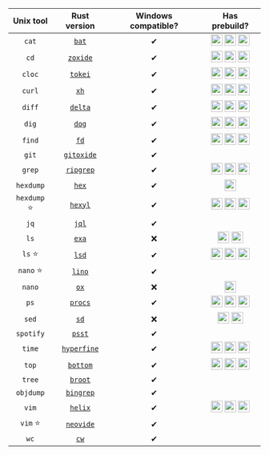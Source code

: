 | Unix tool | Rust version | Windows compatible? | Has prebuild? |
|:---:|:---:|:---:|:---:|
| `cat`  | [`bat`](https://github.com/sharkdp/bat) | ✔ | <img title="Windows only" src="https://blog.thesysadmins.co.uk/wp-content/uploads/Windows-8-logo-100x100.jpg" height=23px>  <img title="Linux only" src=https://www.ximea.com/support/attachments/download/1160/linux_logo_small.png height=23px> <img title="OSX only" src=https://www.alessioatzeni.com/mac-osx-lion-css3/res/img/apple-logo-login.png height=23px> |
| `cd`  | [`zoxide`](https://github.com/ajeetdsouza/zoxide) | ✔ | <img title="Windows only" src="https://blog.thesysadmins.co.uk/wp-content/uploads/Windows-8-logo-100x100.jpg" height=23px>  <img title="Linux only" src=https://www.ximea.com/support/attachments/download/1160/linux_logo_small.png height=23px> <img title="OSX only" src=https://www.alessioatzeni.com/mac-osx-lion-css3/res/img/apple-logo-login.png height=23px> |
| `cloc`  | [`tokei`](https://github.com/XAMPPRocky/tokei) | ✔ | <img title="Windows only" src="https://blog.thesysadmins.co.uk/wp-content/uploads/Windows-8-logo-100x100.jpg" height=23px>  <img title="Linux only" src=https://www.ximea.com/support/attachments/download/1160/linux_logo_small.png height=23px> <img title="OSX only" src=https://www.alessioatzeni.com/mac-osx-lion-css3/res/img/apple-logo-login.png height=23px> |
| `curl`  | [`xh`](https://github.com/ducaale/xh) | ✔ | <img title="Windows only" src="https://blog.thesysadmins.co.uk/wp-content/uploads/Windows-8-logo-100x100.jpg" height=23px>  <img title="Linux only" src=https://www.ximea.com/support/attachments/download/1160/linux_logo_small.png height=23px> <img title="OSX only" src=https://www.alessioatzeni.com/mac-osx-lion-css3/res/img/apple-logo-login.png height=23px> |
| `diff`  | [`delta`](https://github.com/dandavison/delta) | ✔ | <img title="Windows only" src="https://blog.thesysadmins.co.uk/wp-content/uploads/Windows-8-logo-100x100.jpg" height=23px>  <img title="Linux only" src=https://www.ximea.com/support/attachments/download/1160/linux_logo_small.png height=23px> <img title="OSX only" src=https://www.alessioatzeni.com/mac-osx-lion-css3/res/img/apple-logo-login.png height=23px> |
| `dig`  | [`dog`](https://github.com/ogham/dog) | ✔ | <img title="Windows only" src="https://blog.thesysadmins.co.uk/wp-content/uploads/Windows-8-logo-100x100.jpg" height=23px>  <img title="Linux only" src=https://www.ximea.com/support/attachments/download/1160/linux_logo_small.png height=23px> <img title="OSX only" src=https://www.alessioatzeni.com/mac-osx-lion-css3/res/img/apple-logo-login.png height=23px> |
| `find`  | [`fd`](https://github.com/sharkdp/fd) | ✔ | <img title="Windows only" src="https://blog.thesysadmins.co.uk/wp-content/uploads/Windows-8-logo-100x100.jpg" height=23px>  <img title="Linux only" src=https://www.ximea.com/support/attachments/download/1160/linux_logo_small.png height=23px> <img title="OSX only" src=https://www.alessioatzeni.com/mac-osx-lion-css3/res/img/apple-logo-login.png height=23px> |
| `git`  | [`gitoxide`](https://github.com/Byron/gitoxide) | ✔ |  |
| `grep`  | [`ripgrep`](https://github.com/BurntSushi/ripgrep) | ✔ | <img title="Windows only" src="https://blog.thesysadmins.co.uk/wp-content/uploads/Windows-8-logo-100x100.jpg" height=23px>  <img title="Linux only" src=https://www.ximea.com/support/attachments/download/1160/linux_logo_small.png height=23px> <img title="OSX only" src=https://www.alessioatzeni.com/mac-osx-lion-css3/res/img/apple-logo-login.png height=23px> |
| `hexdump`  | [`hex`](https://github.com/sitkevij/hex) | ✔ | <img title="OSX only" src=https://www.alessioatzeni.com/mac-osx-lion-css3/res/img/apple-logo-login.png height=23px> |
| `hexdump` ⭐ | [`hexyl`](https://github.com/sharkdp/hexyl) | ✔ | <img title="Windows only" src="https://blog.thesysadmins.co.uk/wp-content/uploads/Windows-8-logo-100x100.jpg" height=23px>  <img title="Linux only" src=https://www.ximea.com/support/attachments/download/1160/linux_logo_small.png height=23px> <img title="OSX only" src=https://www.alessioatzeni.com/mac-osx-lion-css3/res/img/apple-logo-login.png height=23px> |
| `jq`  | [`jql`](https://github.com/yamafaktory/jql) | ✔ |  |
| `ls`  | [`exa`](https://github.com/ogham/exa) | ❌ | <img title="Linux only" src=https://www.ximea.com/support/attachments/download/1160/linux_logo_small.png height=23px> <img title="OSX only" src=https://www.alessioatzeni.com/mac-osx-lion-css3/res/img/apple-logo-login.png height=23px> |
| `ls` ⭐ | [`lsd`](https://github.com/Peltoche/lsd) | ✔ | <img title="Windows only" src="https://blog.thesysadmins.co.uk/wp-content/uploads/Windows-8-logo-100x100.jpg" height=23px>  <img title="Linux only" src=https://www.ximea.com/support/attachments/download/1160/linux_logo_small.png height=23px> <img title="OSX only" src=https://www.alessioatzeni.com/mac-osx-lion-css3/res/img/apple-logo-login.png height=23px> |
| `nano` ⭐ | [`lino`](https://github.com/ahmednooor/lino) | ✔ |  |
| `nano`  | [`ox`](https://github.com/curlpipe/ox) | ❌ | <img title="Linux only" src=https://www.ximea.com/support/attachments/download/1160/linux_logo_small.png height=23px> |
| `ps`  | [`procs`](https://github.com/dalance/procs) | ✔ | <img title="Windows only" src="https://blog.thesysadmins.co.uk/wp-content/uploads/Windows-8-logo-100x100.jpg" height=23px>  <img title="Linux only" src=https://www.ximea.com/support/attachments/download/1160/linux_logo_small.png height=23px> <img title="OSX only" src=https://www.alessioatzeni.com/mac-osx-lion-css3/res/img/apple-logo-login.png height=23px> |
| `sed`  | [`sd`](https://github.com/chmln/sd) | ❌ | <img title="Linux only" src=https://www.ximea.com/support/attachments/download/1160/linux_logo_small.png height=23px> <img title="OSX only" src=https://www.alessioatzeni.com/mac-osx-lion-css3/res/img/apple-logo-login.png height=23px> |
| `spotify`  | [`psst`](https://github.com/jpochyla/psst) | ✔ |  |
| `time`  | [`hyperfine`](https://github.com/sharkdp/hyperfine) | ✔ | <img title="Windows only" src="https://blog.thesysadmins.co.uk/wp-content/uploads/Windows-8-logo-100x100.jpg" height=23px>  <img title="Linux only" src=https://www.ximea.com/support/attachments/download/1160/linux_logo_small.png height=23px> <img title="OSX only" src=https://www.alessioatzeni.com/mac-osx-lion-css3/res/img/apple-logo-login.png height=23px> |
| `top`  | [`bottom`](https://github.com/ClementTsang/bottom) | ✔ | <img title="Windows only" src="https://blog.thesysadmins.co.uk/wp-content/uploads/Windows-8-logo-100x100.jpg" height=23px>  <img title="Linux only" src=https://www.ximea.com/support/attachments/download/1160/linux_logo_small.png height=23px> <img title="OSX only" src=https://www.alessioatzeni.com/mac-osx-lion-css3/res/img/apple-logo-login.png height=23px> |
| `tree`  | [`broot`](https://github.com/Canop/broot) | ✔ |  |
| `objdump`  | [`bingrep`](https://github.com/m4b/bingrep) | ✔ |  |
| `vim`  | [`helix`](https://github.com/helix-editor/helix) | ✔ | <img title="Windows only" src="https://blog.thesysadmins.co.uk/wp-content/uploads/Windows-8-logo-100x100.jpg" height=23px>  <img title="Linux only" src=https://www.ximea.com/support/attachments/download/1160/linux_logo_small.png height=23px> <img title="OSX only" src=https://www.alessioatzeni.com/mac-osx-lion-css3/res/img/apple-logo-login.png height=23px> |
| `vim` ⭐ | [`neovide`](https://github.com/neovide/neovide) | ✔ |  |
| `wc`  | [`cw`](https://github.com/Freaky/cw) | ✔ |  |
